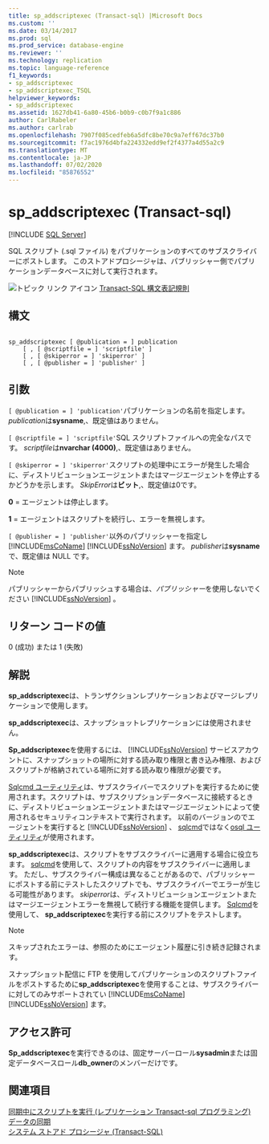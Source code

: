 ```yaml
---
title: sp_addscriptexec (Transact-sql) |Microsoft Docs
ms.custom: ''
ms.date: 03/14/2017
ms.prod: sql
ms.prod_service: database-engine
ms.reviewer: ''
ms.technology: replication
ms.topic: language-reference
f1_keywords:
- sp_addscriptexec
- sp_addscriptexec_TSQL
helpviewer_keywords:
- sp_addscriptexec
ms.assetid: 1627db41-6a80-45b6-b0b9-c0b7f9a1c886
author: CarlRabeler
ms.author: carlrab
ms.openlocfilehash: 7907f085cedfeb6a5dfc8be70c9a7eff67dc37b0
ms.sourcegitcommit: f7ac1976d4bfa224332edd9ef2f4377a4d55a2c9
ms.translationtype: MT
ms.contentlocale: ja-JP
ms.lasthandoff: 07/02/2020
ms.locfileid: "85876552"
---
```

# <a name="sp_addscriptexec-transact-sql"></a>sp_addscriptexec (Transact-sql)
[!INCLUDE [SQL Server](../../includes/applies-to-version/sqlserver.md)]

  SQL スクリプト (.sql ファイル) をパブリケーションのすべてのサブスクライバーにポストします。 このストアドプロシージャは、パブリッシャー側でパブリケーションデータベースに対して実行されます。  
  
 ![トピック リンク アイコン](../../database-engine/configure-windows/media/topic-link.gif "トピック リンク アイコン") [Transact-SQL 構文表記規則](../../t-sql/language-elements/transact-sql-syntax-conventions-transact-sql.md)  
  
## <a name="syntax"></a>構文  
  
```  
  
sp_addscriptexec [ @publication = ] publication  
    [ , [ @scriptfile = ] 'scriptfile' ]  
    [ , [ @skiperror = ] 'skiperror' ]  
    [ , [ @publisher = ] 'publisher' ]  
```  
  
## <a name="arguments"></a>引数  
`[ @publication = ] 'publication'`パブリケーションの名前を指定します。 *publication*は**sysname**,、既定値はありません。  
  
`[ @scriptfile = ] 'scriptfile'`SQL スクリプトファイルへの完全なパスです。 *scriptfile*は**nvarchar (4000)**,、既定値はありません。  
  
`[ @skiperror = ] 'skiperror'`スクリプトの処理中にエラーが発生した場合に、ディストリビューションエージェントまたはマージエージェントを停止するかどうかを示します。 *SkipError*は**ビット**,、既定値は0です。  
  
 **0** = エージェントは停止します。  
  
 **1** = エージェントはスクリプトを続行し、エラーを無視します。  
  
`[ @publisher = ] 'publisher'`以外のパブリッシャーを指定し [!INCLUDE[msCoName](../../includes/msconame-md.md)] [!INCLUDE[ssNoVersion](../../includes/ssnoversion-md.md)] ます。 *publisher*は**sysname**で、既定値は NULL です。  
  
> [!NOTE]  
>  パブリッシャーからパブリッシュする場合は、*パブリッシャー*を使用しないでください [!INCLUDE[ssNoVersion](../../includes/ssnoversion-md.md)] 。  
  
## <a name="return-code-values"></a>リターン コードの値  
 0 (成功) または 1 (失敗)  
  
## <a name="remarks"></a>解説  
 **sp_addscriptexec**は、トランザクションレプリケーションおよびマージレプリケーションで使用します。  
  
 **sp_addscriptexec**は、スナップショットレプリケーションには使用されません。  
  
 **Sp_addscriptexec**を使用するには、 [!INCLUDE[ssNoVersion](../../includes/ssnoversion-md.md)] サービスアカウントに、スナップショットの場所に対する読み取り権限と書き込み権限、およびスクリプトが格納されている場所に対する読み取り権限が必要です。  
  
 [Sqlcmd ユーティリティ](../../tools/sqlcmd-utility.md)は、サブスクライバーでスクリプトを実行するために使用されます。スクリプトは、サブスクリプションデータベースに接続するときに、ディストリビューションエージェントまたはマージエージェントによって使用されるセキュリティコンテキストで実行されます。 以前のバージョンのでエージェントを実行すると [!INCLUDE[ssNoVersion](../../includes/ssnoversion-md.md)] 、 [sqlcmd](../../tools/sqlcmd-utility.md)ではなく[osql ユーティリティ](../../tools/osql-utility.md)が使用されます。  
  
 **sp_addscriptexec**は、スクリプトをサブスクライバーに適用する場合に役立ちます。 [sqlcmd](../../tools/sqlcmd-utility.md)を使用して、スクリプトの内容をサブスクライバーに適用します。 ただし、サブスクライバー構成は異なることがあるので、パブリッシャーにポストする前にテストしたスクリプトでも、サブスクライバーでエラーが生じる可能性があります。 *skiperror*は、ディストリビューションエージェントまたはマージエージェントエラーを無視して続行する機能を提供します。 [Sqlcmd](../../tools/sqlcmd-utility.md)を使用して、 **sp_addscriptexec**を実行する前にスクリプトをテストします。  
  
> [!NOTE]  
>  スキップされたエラーは、参照のためにエージェント履歴に引き続き記録されます。  
  
 スナップショット配信に FTP を使用してパブリケーションのスクリプトファイルをポストするために**sp_addscriptexec**を使用することは、サブスクライバーに対してのみサポートされてい [!INCLUDE[msCoName](../../includes/msconame-md.md)] [!INCLUDE[ssNoVersion](../../includes/ssnoversion-md.md)] ます。  
  
## <a name="permissions"></a>アクセス許可  
 **Sp_addscriptexec**を実行できるのは、固定サーバーロール**sysadmin**または固定データベースロール**db_owner**のメンバーだけです。  
  
## <a name="see-also"></a>関連項目  
 [同期中にスクリプトを実行 &#40;レプリケーション Transact-sql プログラミング&#41;](../../relational-databases/replication/execute-scripts-during-synchronization-replication-transact-sql-programming.md)   
 [データの同期](../../relational-databases/replication/synchronize-data.md)   
 [システム ストアド プロシージャ &#40;Transact-SQL&#41;](../../relational-databases/system-stored-procedures/system-stored-procedures-transact-sql.md)  
  
  
